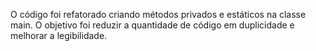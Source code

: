 O código foi refatorado criando métodos privados e estáticos na classe main. O objetivo foi reduzir a quantidade de código em duplicidade e melhorar a legibilidade. 
